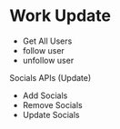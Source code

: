 # Work Update
- Get All Users
- follow user
- unfollow user

Socials APIs (Update)
- Add Socials
- Remove Socials
- Update Socials